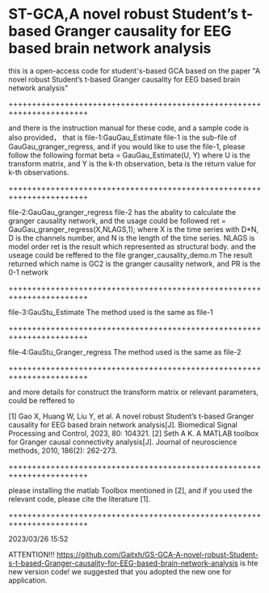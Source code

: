# ST-GCA,A novel robust Student’s t-based Granger causality for EEG based brain network analysis
this is a open-access code for student's-based GCA based on the paper
"A novel robust Student’s t-based Granger causality for EEG based brain network analysis"


+++++++++++++++++++++++++++++++++++++++++++++++++++++++++++++++++++++++

and there is the instruction manual for these code, and a sample code is also provided， that is
file-1:GauGau_Estimate
file-1 is the sub-file of GauGau_granger_regress, and if you would like to use the file-1, please follow the following format
beta = GauGau_Estimate(U, Y)
where U is the transform matrix, and Y is the k-th observation, beta is the return value for k-th observations. 


+++++++++++++++++++++++++++++++++++++++++++++++++++++++++++++++++++++++

file-2:GauGau_granger_regress
file-2 has the abality to calculate the granger causality network, and the usage could be followed
ret = GauGau_granger_regress(X,NLAGS,1); 
where X is the time series with D*N, D is the channels number, and N is the length of the time series.
NLAGS is model order
ret is the result which represented as structural body.
and the useage could be reffered to the file granger_causality_demo.m
The result returned which name is GC2 is the granger causality network, and PR is the 0-1 network


+++++++++++++++++++++++++++++++++++++++++++++++++++++++++++++++++++++++

file-3:GauStu_Estimate
The method used is the same as file-1


+++++++++++++++++++++++++++++++++++++++++++++++++++++++++++++++++++++++

file-4:GauStu_Granger_regress
The method used is the same as file-2


+++++++++++++++++++++++++++++++++++++++++++++++++++++++++++++++++++++++

and more details for construct the transform matrix or relevant parameters, could be reffered to

[1] Gao X, Huang W, Liu Y, et al. A novel robust Student’s t-based Granger causality for EEG based brain network analysis[J]. Biomedical Signal Processing and Control, 2023, 80: 104321.
[2] Seth A K. A MATLAB toolbox for Granger causal connectivity analysis[J]. Journal of neuroscience methods, 2010, 186(2): 262-273.


+++++++++++++++++++++++++++++++++++++++++++++++++++++++++++++++++++++++

please installing the matlab Toolbox mentioned in [2], and if you used the relevant code, please cite the literature [1].

+++++++++++++++++++++++++++++++++++++++++++++++++++++++++++++++++++++++

2023/03/26 15:52

ATTENTION!!! https://github.com/Gaitxh/GS-GCA-A-novel-robust-Student-s-t-based-Granger-causality-for-EEG-based-brain-network-analysis is hte new version code! we suggested that you adopted the new one for application.
